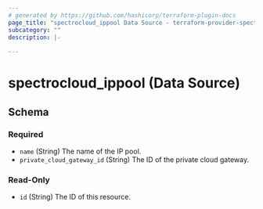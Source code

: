 ```yaml
---
# generated by https://github.com/hashicorp/terraform-plugin-docs
page_title: "spectrocloud_ippool Data Source - terraform-provider-spectrocloud"
subcategory: ""
description: |-
  
---
```


# spectrocloud_ippool (Data Source)





<!-- schema generated by tfplugindocs -->
## Schema

### Required

- `name` (String) The name of the IP pool.
- `private_cloud_gateway_id` (String) The ID of the private cloud gateway.

### Read-Only

- `id` (String) The ID of this resource.


